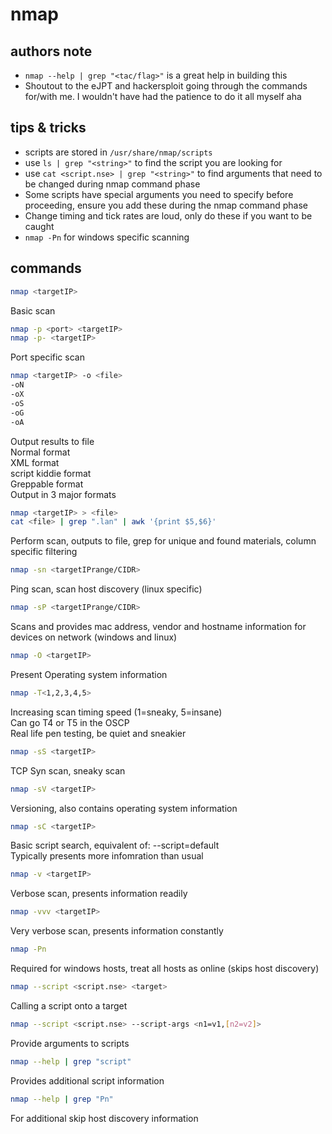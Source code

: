# nmap

## authors note
- `nmap --help | grep "<tac/flag>"` is a great help in building this
- Shoutout to the eJPT and hackersploit going through the commands for/with me. I wouldn't have had the patience to do it all myself aha

## tips & tricks
- scripts are stored in `/usr/share/nmap/scripts`
- use `ls | grep "<string>"` to find the script you are looking for
- use `cat <script.nse> | grep "<string>"` to find arguments that need to be changed during nmap command phase
- Some scripts have special arguments you need to specify before proceeding, ensure you add these during the nmap command phase
- Change timing and tick rates are loud, only do these if you want to be caught
- `nmap -Pn` for windows specific scanning

## commands

```bash
nmap <targetIP>
```
Basic scan

```bash
nmap -p <port> <targetIP>
nmap -p- <targetIP>
```
Port specific scan

```bash
nmap <targetIP> -o <file>
-oN
-oX
-oS
-oG
-oA
```
Output results to file
<br>
Normal format
<br>
XML format
<br>
script kiddie format
<br>
Greppable format
<br>
Output in 3 major formats

```bash
nmap <targetIP> > <file>
cat <file> | grep ".lan" | awk '{print $5,$6}'
```
Perform scan, outputs to file, grep for unique and found materials, column specific filtering

```bash
nmap -sn <targetIPrange/CIDR>
```
Ping scan, scan host discovery (linux specific)

```bash
nmap -sP <targetIPrange/CIDR>
```
Scans and provides mac address, vendor and hostname information for devices on network (windows and linux)

```bash
nmap -O <targetIP>
```
Present Operating system information

```bash
nmap -T<1,2,3,4,5>
```
Increasing scan timing speed (1=sneaky, 5=insane)
<br>
Can go T4 or T5 in the OSCP
<br>
Real life pen testing, be quiet and sneakier

```bash
nmap -sS <targetIP>
```
TCP Syn scan, sneaky scan

```bash
nmap -sV <targetIP>
```
Versioning, also contains operating system information

```bash
nmap -sC <targetIP>
```
Basic script search, equivalent of: --script=default
<br>
Typically presents more infomration than usual

```bash
nmap -v <targetIP>
```
Verbose scan, presents information readily

```bash
nmap -vvv <targetIP>
```
Very verbose scan, presents information constantly

```bash
nmap -Pn
```
Required for windows hosts, treat all hosts as online (skips host discovery)

```bash
nmap --script <script.nse> <target>
```
Calling a script onto a target

```bash
nmap --script <script.nse> --script-args <n1=v1,[n2=v2]>
```
Provide arguments to scripts

```bash
nmap --help | grep "script"
```
Provides additional script information

```bash
nmap --help | grep "Pn"
```
For additional skip host discovery information



